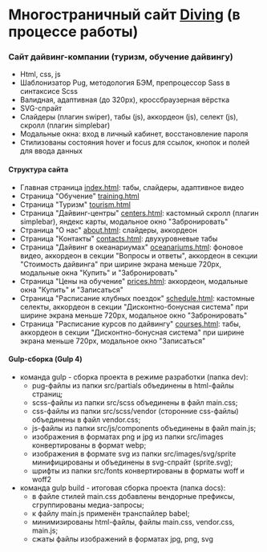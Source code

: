 # Многостраничный сайт [Diving](https://elent15.github.io/diving) (в процессе работы)

### Сайт дайвинг-компании (туризм, обучение дайвингу)
 
* Html, css, js
* Шаблонизатор Pug, методология БЭМ, препроцессор Sass в синтаксисе Scss
* Валидная, адаптивная (до 320px), кроссбраузерная вёрстка
* SVG-спрайт
* Слайдеры (плагин swiper), табы (js), аккордеон (js), селект (js), скролл (плагин simplebar)
* Модальные окна: вход в личный кабинет, восстановление пароля
* Стилизованы состояния hover и focus для ссылок, кнопок и полей для ввода данных
  
#### Структура сайта

* Главная страница [index.html](https://elent15.github.io/diving): табы, слайдеры, адаптивное видео
* Страница "Обучение" [training.html](https://elent15.github.io/diving/training.html)
* Страница "Туризм" [tourism.html](https://elent15.github.io/diving/tourism.html)
* Страница "Дайвинг-центры" [centers.html](https://elent15.github.io/diving/centers.html): кастомный скролл (плагин simplebar), яндекс карты, модальное окно "Забронировать"
* Страница "О нас" [about.html](https://elent15.github.io/diving/about.html): слайдеры, аккордеон
* Страница "Контакты" [contacts.html](https://elent15.github.io/diving/contacts.html): двухуровневые табы
* Страница "Дайвинг в океанариумах" [oceanariums.html](https://elent15.github.io/diving/oceanariums.html): фоновое видео, аккордеон в секции "Вопросы и ответы", аккордеон в секции "Стоимость дайвинга" при ширине экрана меньше 720px, модальные окна "Купить" и "Забронировать"
* Страница "Цены на обучение" [prices.html](https://elent15.github.io/diving/prices.html): аккордеон, модальные окна "Купить" и "Записаться"
* Страница "Расписание клубных поездок" [schedule.html](https://elent15.github.io/diving/schedule.html): кастомные селекты, аккордеон в секции "Дисконтно-бонусная система" при ширине экрана меньше 720px, модальное окно "Забронировать"
* Страница "Расписание курсов по дайвингу" [courses.html](https://elent15.github.io/diving/courses.html): табы, аккордеон в секции "Дисконтно-бонусная система" при ширине экрана меньше 720px, модальное окно "Записаться"

#### Gulp-сборка (Gulp 4)

* команда gulp - сборка проекта в режиме разработки (папка dev):
  * pug-файлы из папки src/partials объединены в html-файлы страниц;
  * scss-файлы из папки src/scss объединены в файл main.css;
  * css-файлы из папки src/scss/vendor (сторонние css-файлы) объединены в файл vendor.css;
  * js-файлы из папки src/js/components объединены в файл main.js;
  * изображения в форматах png и jpg из папки src/images конвертированы в формат webp;
  * изображения в формате svg из папки src/images/svg/sprite минифицированы и объединены в svg-спрайт (sprite.svg);
  * шрифты из папки src/fonts конвертированы в форматы woff и woff2
* команда gulp build - итоговая сборка проекта (папка docs):
  * в файле стилей main.css добавлены вендорные префиксы, сгруппированы медиа-запросы;
  * к файлу main.js применён транспайлер babel;
  * минимизированы html-файлы, файлы main.css, vendor.css, main.js;
  * сжаты файлы изображений в форматах jpg, png, svg
